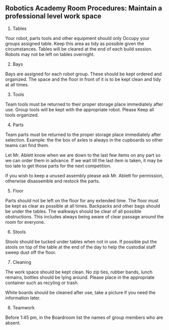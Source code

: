 ## Robotics Academy Room Procedures: Maintain a professional level work space


1. Tables

Your robot, parts tools and other equipment should only Occupy your groups assigned table. Keep this area as tidy as possible given the circumstances. Tables will be cleared at the end of each build session. Robots may not be left on tables overnight.

2. Bays 

Bays are assigned for each robot group.  These should be kept ordered and organized.  The space and the floor in front of it is to be kept clean and tidy at all times.

3. Tools

Team tools must be returned to their proper storage place immediately after use.  Group tools will be kept with the appropriate robot. Please Keep all tools organized.  

4. Parts

Team parts must be returned to the proper storage place immediately after selection.  Example: the the box of axles is always in the cupboards so other teams can find them. 

Let Mr. Ablett know when we are down to the last few items on any part so we can order them in advance. If we wait till the last item is taken, it may be too late to get those parts for the next competition.

If you wish to keep a unused assembly please ask Mr. Ablett for permission, otherwise disassemble and restock the parts.

5. Floor

Parts should not be left on the floor for any extended time.  The floor must be kept as clear as possible at all times.  Backpacks and other bags should be under the tables.  The walkways should be clear of all possible obstructions. This includes always being aware of clear passage around the room for everyone. 


6. Stools

Stools should be tucked under tables when not in use. If possible put the stools on top of the table at the end of the day to help the custodial staff sweep dust off the floor. 


7. Cleaning

The work space should be kept clean.  No zip ties, rubber bands, lunch remains, bottles should be lying around.  Please place in the appropriate container such as recyling or trash. 

White boards should be cleaned after use, take a picture if you need the information later.

8. Teamwork

Before 1:45 pm, in the Boardroom list the names of group members who are absent.




